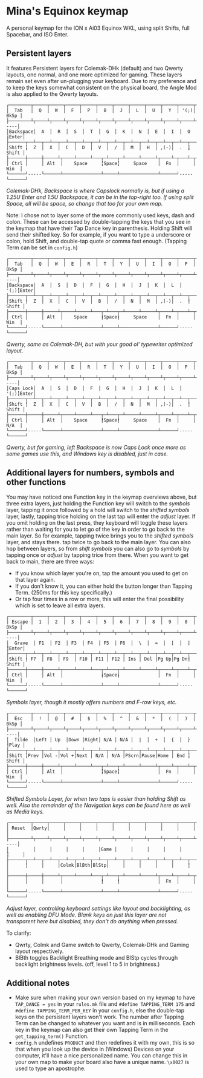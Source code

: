 # Mina's Equinox keymap

A personal keymap for the ION x Ai03 Equinox WKL, using split Shifts, full Spacebar, and ISO Enter.

## Persistent layers

It features Persistent layers for Colemak-DHk (default) and two Qwerty layouts, one normal, and one more optimized for gaming. These layers remain set even after un-plugging your keyboard. Due to my preference and to keep the keys somewhat consistent on the physical board, the Angle Mod is also applied to the Qwerty layouts.

```
┌────────┬─────┬─────┬─────┬─────┬─────┬─────┬─────┬─────┬─────┬─────┬──────┐
│  Tab   │  Q  │  W  │  F  │  P  │  B  │  J  │  L  │  U  │  Y  │ '(;)│ BkSp │
├────────┴┬────┴┬────┴┬────┴┬────┴┬────┴┬────┴┬────┴┬────┴┬────┴┬────┴┐-----│
│Backspace│  A  │  R  │  S  │  T  │  G  │  K  │  N  │  E  │  I  │  O  ┋Enter│
├──────┬──┴──┬──┴──┬──┴──┬──┴──┬──┴──┬──┴──┬──┴──┬──┴──┬──┴──┬──┴──┬──┴─────┤
│Shift ┋  Z  │  X  │  C  │  D  │  V  │  /  │  M  │  H  │ ,(-)│  .  ┋  Shift │
├──────┼─────┼─────┴┬────┴─────┴───┬─┴───┬─┴─────┴─────┴┬────┴─┬───┴─┬──────┤
│ Ctrl │     │ Alt  │    Space     ┋Space┋     Space    │  Fn  │     │ Win  │
└──────┘-----└──────┴──────────────┴─────┴──────────────┴──────┘-----└──────┘
```
_Colemak-DHk, Backspace is where Capslock normally is, but if using_
_a 1.25U Enter and 1.5U Backspace, it can be in the top-right too._
_If using split Space, all will be space, so change that too for your own map._

Note: I chose not to layer some of the more commonly used keys, dash and colon. These can be accessed by double-tapping the keys that you see in the keymap that have their Tap Dance key in parenthesis. Holding Shift will send their shifted key. So for example, if you want to type a underscore or colon, hold Shift, and double-tap quote or comma fast enough. (Tapping Term can be set in `config.h`)


```
┌────────┬─────┬─────┬─────┬─────┬─────┬─────┬─────┬─────┬─────┬─────┬──────┐
│  Tab   │  Q  │  W  │  E  │  R  │  T  │  Y  │  U  │  I  │  O  │  P  │ BkSp │
├────────┴┬────┴┬────┴┬────┴┬────┴┬────┴┬────┴┬────┴┬────┴┬────┴┬────┴┐-----│
│Backspace│  A  │  S  │  D  │  F  │  G  │  H  │  J  │  K  │  L  │ '(;)┋Enter│
├──────┬──┴──┬──┴──┬──┴──┬──┴──┬──┴──┬──┴──┬──┴──┬──┴──┬──┴──┬──┴──┬──┴─────┤
│Shift ┋  Z  │  X  │  C  │  V  │  B  │  /  │  N  │  M  │ ,(-)│  .  ┋  Shift │
├──────┼─────┼─────┴┬────┴─────┴───┬─┴───┬─┴─────┴─────┴┬────┴─┬───┴─┬──────┤
│ Ctrl │     │ Alt  │    Space     ┋Space┋     Space    │  Fn  │     │ Win  │
└──────┘-----└──────┴──────────────┴─────┴──────────────┴──────┘-----└──────┘
```
_Qwerty, same as Colemak-DH, but with your good ol' typewriter optimized layout._

```
┌────────┬─────┬─────┬─────┬─────┬─────┬─────┬─────┬─────┬─────┬─────┬──────┐
│  Tab   │  Q  │  W  │  E  │  R  │  T  │  Y  │  U  │  I  │  O  │  P  │ BkSp │
├────────┴┬────┴┬────┴┬────┴┬────┴┬────┴┬────┴┬────┴┬────┴┬────┴┬────┴┐-----│
│Caps Lock│  A  │  S  │  D  │  F  │  G  │  H  │  J  │  K  │  L  │ '(;)┋Enter│
├──────┬──┴──┬──┴──┬──┴──┬──┴──┬──┴──┬──┴──┬──┴──┬──┴──┬──┴──┬──┴──┬──┴─────┤
│Shift ┋  Z  │  X  │  C  │  V  │  B  │  /  │  N  │  M  │ ,(-)│  .  ┋  Shift │
├──────┼─────┼─────┴┬────┴─────┴───┬─┴───┬─┴─────┴─────┴┬────┴─┬───┴─┬──────┤
│ Ctrl │     │ Alt  │    Space     ┋Space┋     Space    │  Fn  │     │ N/A  │
└──────┘-----└──────┴──────────────┴─────┴──────────────┴──────┘-----└──────┘
```
_Qwerty, but for gaming, left Backspace is now Caps Lock once more as some games use this,_
_and Windows key is disabled, just in case._

## Additional layers for numbers, symbols and other functions

You may have noticed one Function key in the keymap overviews above, but three extra layers, just holding the Function key will switch to the _symbols_ layer, tapping it once followed by a hold will switch to the _shifted symbols_ layer, lastly, tapping trice holding on the last tap will enter the _adjust_ layer. If you omit holding on the last press, they keyboard will toggle these layers rather than waiting for you to let go of the key in order to go back to the main layer. So for example, tapping twice brings you to the _shifted symbols_ layer, and stays there. tap twice to go back to the main layer. You can also hop between layers, so from _shift symbols_ you can also go to _symbols_ by tapping once or _adjust_ by tapping trice from there. When you want to get back to main, there are three ways:

* If you know which layer you're on, tap the amount you used to get on that layer again.
* If you don't know it, you can either hold the button longer than Tapping Term. (250ms for this key specifically.)
* Or tap four times in a row or more, this will enter the final possibility which is set to leave all extra layers.

```
┌────────┬─────┬─────┬─────┬─────┬─────┬─────┬─────┬─────┬─────┬─────┬──────┐
│ Escape │  1  │  2  │  3  │  4  │  5  │  6  │  7  │  8  │  9  │  0  │ BkSp │
├────────┴┬────┴┬────┴┬────┴┬────┴┬────┴┬────┴┬────┴┬────┴┬────┴┬────┴┐-----│
│  Grave  │ F1  │ F2  │ F3  │ F4  │ F5  │ F6  │  \  │  =  │  [  │  ]  ┋Enter│
├──────┬──┴──┬──┴──┬──┴──┬──┴──┬──┴──┬──┴──┬──┴──┬──┴──┬──┴──┬──┴──┬──┴─────┤
│Shift ┋ F7  │ F8  │ F9  │ F10 │ F11 │ F12 │ Ins │ Del │Pg Up│Pg Dn┋  Shift │
├──────┼─────┼─────┴┬────┴─────┴───┬─┴───┬─┴─────┴─────┴┬────┴─┬───┴─┬──────┤
│ Ctrl │     │ Alt  │              ┋Space┋              │  Fn  │     │ Win  │
└──────┘-----└──────┴──────────────┴─────┴──────────────┴──────┘-----└──────┘
```
_Symbols layer, though it mostly offers numbers and F-row keys, etc._

```
┌────────┬─────┬─────┬─────┬─────┬─────┬─────┬─────┬─────┬─────┬─────┬──────┐
│  Esc   │  !  │  @  │  #  │  $  │  %  │  ^  │  &  │  *  │  (  │  )  │ BkSp │
├────────┴┬────┴┬────┴┬────┴┬────┴┬────┴┬────┴┬────┴┬────┴┬────┴┬────┴┐-----│
│  Tilde  │Left │ Up  │Down │Right│ N/A │ N/A │  |  │  +  │  {  │  }  ┋Play │
├──────┬──┴──┬──┴──┬──┴──┬──┴──┬──┴──┬──┴──┬──┴──┬──┴──┬──┴──┬──┴──┬──┴─────┤
│Shift ┋Prev │Vol -│Vol +│Next │ N/A │ N/A │PScrn│Pause│Home │ End ┋  Shift │
├──────┼─────┼─────┴┬────┴─────┴───┬─┴───┬─┴─────┴─────┴┬────┴─┬───┴─┬──────┤
│ Ctrl │     │ Alt  │              ┋Space┋              │  Fn  │     │ Win  │
└──────┘-----└──────┴──────────────┴─────┴──────────────┴──────┘-----└──────┘
```
_Shifted Symbols Layer, for when two taps is easier than holding Shift as well._
_Also the remainder of the Navigation keys can be found here as well as Media keys._

```
┌────────┬─────┬─────┬─────┬─────┬─────┬─────┬─────┬─────┬─────┬─────┬──────┐
│ Reset  │Qwrty│     │     │     │     │     │     │     │     │     │      │
├────────┴┬────┴┬────┴┬────┴┬────┴┬────┴┬────┴┬────┴┬────┴┬────┴┬────┴┐-----│
│         │     │     │     │     │Game │     │     │     │     │     ┋     │
├──────┬──┴──┬──┴──┬──┴──┬──┴──┬──┴──┬──┴──┬──┴──┬──┴──┬──┴──┬──┴──┬──┴─────┤
│      ┋     │     │Colmk│BlBth│BlStp│     │     │     │     │     ┋        │
├──────┼─────┼─────┴┬────┴─────┴───┬─┴───┬─┴─────┴─────┴┬────┴─┬───┴─┬──────┤
│      │     │      │              ┋     ┋              │  Fn  │     │      │
└──────┘-----└──────┴──────────────┴─────┴──────────────┴──────┘-----└──────┘
```
_Adjust layer, controlling keyboard settings like layout and backlighting, as well as enabling DFU Mode._
_Blank keys on just this layer are not transparent here but disabled, they don't do anything when pressed._

To clarify:

* Qwrty, Colmk and Game switch to Qwerty, Colemak-DHk and Gaming layout respectively.
* BlBth toggles Backlight Breathing mode and BlStp cycles through backlight brightness levels. (off, level 1 to 5 in brightness.)

## Additional notes

- Make sure when making your own version based on my keymap to have `TAP_DANCE = yes` in your `rules.mk` file and `#define TAPPING_TERM 175` and `#define TAPPING_TERM_PER_KEY` in your `config.h`, else the double-tap keys on the persistent layers won't work. The number after Tapping Term can be changed to whatever you want and is in milliseconds. Each key in the keymap can also get their own Tapping Term in the `get_tapping_term()` Function.
- `config.h` undefines `PRODUCT` and then redefines it with my own, this is so that when you look up the device in (Windows) Devices on your computer, it'll have a nice personalized name. You can change this in your own map to make your board also have a unique name. `\x0027` is used to type an apostrophe.

